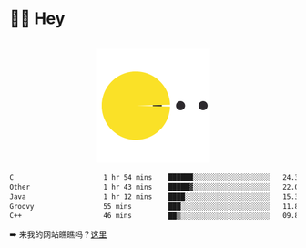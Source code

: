
# 👋🏻 Hey
<div align="center">
	<br>
	<img src="https://raw.githubusercontent.com/Aniket965/Aniket965/master/pacman.svg?sanitize=true" width="200" height="200">
	<br>
</div>

<!--START_SECTION:waka-->

```txt
C                      1 hr 54 mins    ██████░░░░░░░░░░░░░░░░░░░   24.39 %
Other                  1 hr 43 mins    █████▓░░░░░░░░░░░░░░░░░░░   22.08 %
Java                   1 hr 12 mins    ████░░░░░░░░░░░░░░░░░░░░░   15.39 %
Groovy                 55 mins         ███░░░░░░░░░░░░░░░░░░░░░░   11.81 %
C++                    46 mins         ██▒░░░░░░░░░░░░░░░░░░░░░░   09.88 %
```

<!--END_SECTION:waka-->

 ➡️  来我的网站瞧瞧吗？[这里](https://www.shaolongfei.com)
